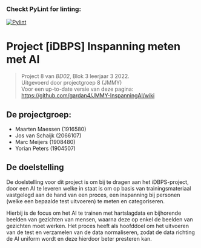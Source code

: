 ### Checkt PyLint for linting:
[![Pylint](https://github.com/gardan4/JMMY-InspanningAI/actions/workflows/pylint.yml/badge.svg)](https://github.com/gardan4/JMMY-InspanningAI/actions/workflows/pylint.yml)

# Project [iDBPS] Inspanning meten met AI
> Project 8 van _BD02_, Blok 3 leerjaar 3 2022.   
> Uitgevoerd door projectgroep 8 (JMMY)  
> Voor een up-to-date versie van deze pagina:  
> https://github.com/gardan4/JMMY-InspanningAI/wiki

## De projectgroep:
* Maarten Maessen (1916580)
* Jos van Schaijk (2066107)
* Marc Meijers (1908480)
* Yorian Peters (1904507)

## De doelstelling
De doelstelling voor dit project is om bij te dragen aan het iDBPS-project, door een AI te leveren welke in staat is om op basis van trainingsmateriaal vastgelegd aan de hand van een proces, een inspanning bij personen (welke een bepaalde test uitvoeren) te meten en categoriseren. 

Hierbij is de focus om het AI te trainen met hartslagdata en bijhorende beelden van gezichten van mensen, waarna deze op enkel de beelden van gezichten moet werken. Het proces heeft als hoofddoel om het uitvoeren van de test en verzamelen van de data normaliseren, zodat de data richting de AI uniform wordt en deze hierdoor beter presteren kan.
